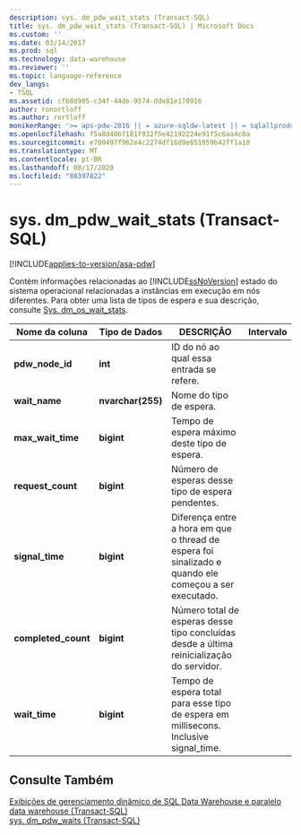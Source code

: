 ```yaml
---
description: sys. dm_pdw_wait_stats (Transact-SQL)
title: sys. dm_pdw_wait_stats (Transact-SQL) | Microsoft Docs
ms.custom: ''
ms.date: 03/14/2017
ms.prod: sql
ms.technology: data-warehouse
ms.reviewer: ''
ms.topic: language-reference
dev_langs:
- TSQL
ms.assetid: cfb8d905-c34f-44de-9574-dde81e170916
author: ronortloff
ms.author: rortloff
monikerRange: '>= aps-pdw-2016 || = azure-sqldw-latest || = sqlallproducts-allversions'
ms.openlocfilehash: f5a8d40b7181f932f5e42192224e91f5c6aa4c8a
ms.sourcegitcommit: e700497f962e4c2274df16d9e651059b42ff1a10
ms.translationtype: MT
ms.contentlocale: pt-BR
ms.lasthandoff: 08/17/2020
ms.locfileid: "88397822"
---
```

# <a name="sysdm_pdw_wait_stats-transact-sql"></a>sys. dm_pdw_wait_stats (Transact-SQL)
[!INCLUDE[applies-to-version/asa-pdw](../../includes/applies-to-version/asa-pdw.md)]

  Contém informações relacionadas ao [!INCLUDE[ssNoVersion](../../includes/ssnoversion-md.md)] estado do sistema operacional relacionadas a instâncias em execução em nós diferentes. Para obter uma lista de tipos de espera e sua descrição, consulte [Sys. dm_os_wait_stats](https://msdn.microsoft.com/library/ms179984\(v=sql.120\).aspx).  
  
|Nome da coluna|Tipo de Dados|DESCRIÇÃO|Intervalo|  
|-----------------|---------------|-----------------|-----------|  
|**pdw_node_id**|**int**|ID do nó ao qual essa entrada se refere.||  
|**wait_name**|**nvarchar(255)**|Nome do tipo de espera.||  
|**max_wait_time**|**bigint**|Tempo de espera máximo deste tipo de espera.||  
|**request_count**|**bigint**|Número de esperas desse tipo de espera pendentes.||  
|**signal_time**|**bigint**|Diferença entre a hora em que o thread de espera foi sinalizado e quando ele começou a ser executado.||  
|**completed_count**|**bigint**|Número total de esperas desse tipo concluídas desde a última reinicialização do servidor.||  
|**wait_time**|**bigint**|Tempo de espera total para esse tipo de espera em millisecons. Inclusive signal_time.||  
  
## <a name="see-also"></a>Consulte Também  
 [Exibições de gerenciamento dinâmico de SQL Data Warehouse e paralelo data warehouse &#40;Transact-SQL&#41;](../../relational-databases/system-dynamic-management-views/sql-and-parallel-data-warehouse-dynamic-management-views.md)   
 [sys. dm_pdw_waits &#40;Transact-SQL&#41;](../../relational-databases/system-dynamic-management-views/sys-dm-pdw-waits-transact-sql.md)  
  
  
